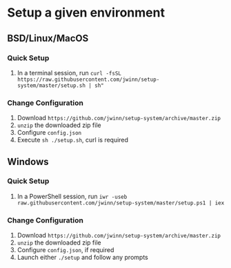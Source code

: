 # Setup a given environment

## BSD/Linux/MacOS

### Quick Setup

1. In a terminal session, run `curl -fsSL https://raw.githubusercontent.com/jwinn/setup-system/master/setup.sh | sh"`

### Change Configuration

1. Download `https://github.com/jwinn/setup-system/archive/master.zip`
1. `unzip` the downloaded zip file
1. Configure `config.json`
1. Execute `sh ./setup.sh`, curl is required

## Windows

### Quick Setup

1. In a PowerShell session, run `iwr -useb raw.githubusercontent.com/jwinn/setup-system/master/setup.ps1 | iex`

### Change Configuration

1. Download `https://github.com/jwinn/setup-system/archive/master.zip`
1. `unzip` the downloaded zip file
1. Configure `config.json`, if required
1. Launch either `./setup` and follow any prompts